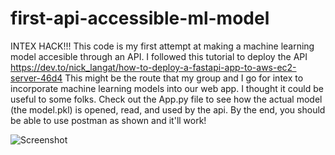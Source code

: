 # first-api-accessible-ml-model
INTEX HACK!!! 
This code is my first attempt at making a machine learning model accesible through an API. I followed this tutorial to deploy the API https://dev.to/nick_langat/how-to-deploy-a-fastapi-app-to-aws-ec2-server-46d4 
This might be the route that my group and I go for intex to incorporate machine learning models into our web app. I thought it could be useful to some folks. 
Check out the App.py file to see how the actual model (the model.pkl) is opened, read, and used by the api. 
By the end, you should be able to use postman as shown and it'll work!

![Screenshot ](https://user-images.githubusercontent.com/112910116/230518135-dc1cd4cb-67e2-4416-9e93-143bb2e24118.jpg)
